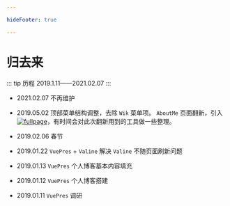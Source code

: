 ```yaml
---

hideFooter: true

---
```


# 归去来 #

::: tip 历程
2019.1.11——2021.02.07
:::
- 2021.02.07 不再维护

- 2019.05.02 顶部菜单结构调整，去除 `Wik` 菜单项。
`AboutMe` 页面翻新，引入[![fullpage](https://img.shields.io/badge/fullpage-NoJquery-green.svg)](https://github.com/powy1993/fullpage)，有时间会对此次翻新用到的工具做一些整理。

- 2019.02.06 春节

- 2019.01.22  `VuePres` + `Valine` 解决 `Valine` 不随页面刷新问题

- 2019.01.13 `VuePres` 个人博客基本内容填充

- 2019.01.12 `VuePres` 个人博客搭建

- 2019.01.11 `VuePres` 调研
 
 

 
